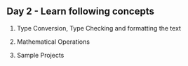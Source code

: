 ## Day 2 - Learn following concepts
  1. Type Conversion, Type Checking and formatting the text

  2. Mathematical Operations

  3. Sample Projects

